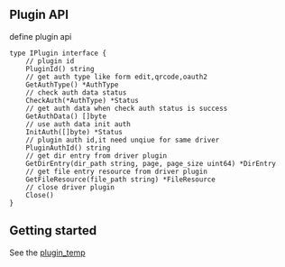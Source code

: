 ## Plugin API

define plugin api

```
type IPlugin interface {
  	// plugin id
  	PluginId() string
  	// get auth type like form edit,qrcode,oauth2
  	GetAuthType() *AuthType
  	// check auth data status
  	CheckAuth(*AuthType) *Status
  	// get auth data when check auth status is success
  	GetAuthData() []byte
  	// use auth data init auth
  	InitAuth([]byte) *Status
  	// plugin auth id,it need unqiue for same driver
  	PluginAuthId() string
  	// get dir entry from driver plugin
  	GetDirEntry(dir_path string, page, page_size uint64) *DirEntry
  	// get file entry resource from driver plugin
  	GetFileResource(file_path string) *FileResource
  	// close driver plugin
  	Close()
}
```

## Getting started
See the [plugin_temp](https://github.com/labulakalia/plugin_temp)
